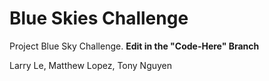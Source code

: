 # Blue Skies Challenge

Project Blue Sky Challenge. **Edit in the "Code-Here" Branch**

Larry Le, Matthew Lopez, Tony Nguyen
